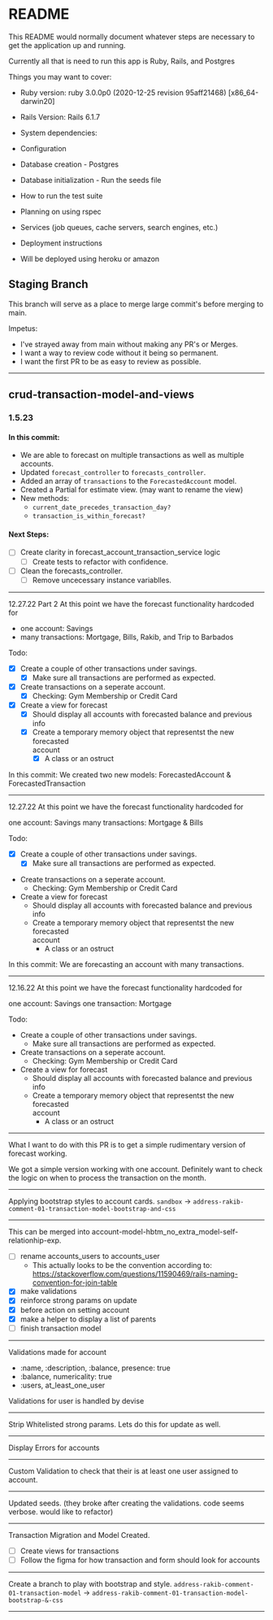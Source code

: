 # README

This README would normally document whatever steps are necessary to get the
application up and running.

Currently all that is need to run this app is Ruby, Rails, and Postgres

Things you may want to cover:

* Ruby version: ruby 3.0.0p0 (2020-12-25 revision 95aff21468) [x86_64-darwin20]

* Rails Version: Rails 6.1.7

* System dependencies:

* Configuration

* Database creation - Postgres

* Database initialization - Run the seeds file

* How to run the test suite
- Planning on using rspec

* Services (job queues, cache servers, search engines, etc.)

* Deployment instructions
- Will be deployed using heroku or amazon

## Staging Branch

This branch will serve as a place to merge large commit's before merging to main.

Impetus: 
- I've strayed away from main without making any PR's or Merges.
- I want a way to review code without it being so permanent.
- I want the first PR to be as easy to review as possible.

---

## crud-transaction-model-and-views

### 1.5.23

#### In this commit: 
- We are able to forecast on multiple transactions as well as multiple accounts.
- Updated `forecast_controller` to `forecasts_controller`.
- Added an array of `transactions` to the `ForecastedAccount` model.
- Created a Partial for estimate view. (may want to rename the view)
- New methods: 
  - `current_date_precedes_transaction_day?`
  - `transaction_is_within_forecast?`

#### Next Steps:
  - [ ] Create clarity in forecast_account_transaction_service logic
    - [ ] Create tests to refactor with confidence.
  - [ ] Clean the forecasts_controller.
    - [ ] Remove uncecessary instance variablles.
---
12.27.22 Part 2
At this point we have the forecast functionality hardcoded for 

  - one account: Savings
  - many transactions: Mortgage, Bills, Rakib, and Trip to Barbados

Todo:

- [x] Create a couple of other transactions under savings.
  - [x] Make sure all transactions are performed as expected.
- [x] Create transactions on a seperate account.
  - [x] Checking: Gym Membership or Credit Card
- [x] Create a view for forecast
  - [x] Should display all accounts with forecasted balance and previous info
  - [x] Create a temporary memory object that representst the new forecasted       
    account
    - [x] A class or an ostruct

In this commit: 
We created two new models: ForecastedAccount & ForecastedTransaction

---
12.27.22 
At this point we have the forecast functionality hardcoded for 

one account: Savings
many transactions: Mortgage & Bills

Todo:

- [x] Create a couple of other transactions under savings.
  - [x] Make sure all transactions are performed as expected.
- Create transactions on a seperate account.
  - Checking: Gym Membership or Credit Card
- Create a view for forecast
  - Should display all accounts with forecasted balance and previous info
  - Create a temporary memory object that representst the new forecasted       
    account
    - A class or an ostruct

In this commit: 
We are forecasting an account with many transactions.

---
12.16.22 
At this point we have the forecast functionality hardcoded for 

one account: Savings
one transaction: Mortgage

Todo:
- Create a couple of other transactions under savings.
  - Make sure all transactions are performed as expected.
- Create transactions on a seperate account.
  - Checking: Gym Membership or Credit Card
- Create a view for forecast
  - Should display all accounts with forecasted balance and previous info
  - Create a temporary memory object that representst the new forecasted       
    account
    - A class or an ostruct
---
What I want to do with this PR is to get a simple rudimentary version of forecast working.

We got a simple version working with one account.
Definitely want to check the logic on when to process the transaction on the month.

---

Applying bootstrap styles to account cards.
`sandbox` -> `address-rakib-comment-01-transaction-model-bootstrap-and-css`

---

This can be merged into account-model-hbtm_no_extra_model-self-relationhip-exp.

- [ ] rename accounts_users to accounts_user
  - This actually looks to be the convention according to:
    https://stackoverflow.com/questions/11590469/rails-naming-convention-for-join-table
- [x] make validations
- [x] reinforce strong params on update
- [x] before action on setting account
- [x] make a helper to display a list of parents
- [ ] finish transaction model

---

Validations made for account

- :name, :description, :balance, presence: true
- :balance, numericality: true
- :users, at_least_one_user

Validations for user is handled by devise

---

Strip Whitelisted strong params. Lets do this for update as well.

---

Display Errors for accounts

---

Custom Validation to check that their is at least one user assigned to account.

---

Updated seeds. (they broke after creating the validations. code seems verbose. would like to refactor)

---

Transaction Migration and Model Created.

- [ ] Create views for transactions
- [ ] Follow the figma for how transaction and form should look for accounts

---

Create a branch to play with bootstrap and style.
`address-rakib-comment-01-transaction-model` ->
`address-rakib-comment-01-transaction-model-bootstrap-&-css`

---

